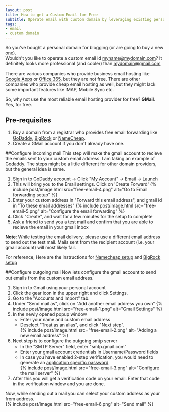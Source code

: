 ```yaml
---
layout: post
title: How to get a Custom Email for Free
subtitle: Operate email with custom domain by leveraging existing personal gmail account
tags:
- email
- custom domain
---
```

So you've bought a personal domain for blogging (or are going to buy a new one).  
Wouldn't you like to operate a custom email id myname@mydomain.com? It definitely looks more professional (and cooler) than mydomain@gmail.com

There are various companies who provide business email hosting like [Google Apps][] or [Office 365][], but they are not free. There are other companies who provide cheap email hosting as well, but they might lack some important features like IMAP, Mobile Sync etc.

So, why not use the most reliable email hosting provider for free? **GMail**. Yes, for free.

<!--more-->
## Pre-requisites
1. Buy a domain from a registrar who provides free email forwarding like [GoDaddy][], [BigRock][] or [NameCheap][].
2. Create a GMail account if you don't already have one.

##Configure incoming mail
This step will make the gmail account to recieve the emails sent to your custom email address.
I am taking an example of Godaddy. The steps might be a little different for other domain providers, but the general idea is same.

1. Sign in to GoDaddy account &rarr; Click "My Account" &rarr; Email &rarr; Launch
2. This will bring you to the Email settings. Click on 'Create Forward'
    {% include post/image.html src="free-email-4.png" alt="Go to Email forwarding setup" %}
3. Enter your custom address in "Forward this email address", and gmail id in "To these email addresses"
    {% include post/image.html src="free-email-5.png" alt="Configure the email forwarding" %}
4. Click "Create", and wait for a few minutes for the setup to complete
5. Ask a friend to send you a test mail and confirm that you are able to recieve the email in your gmail inbox

**Note**: While testing the email delivery, please use a different email address to send out the test mail. Mails sent from the recipient account (i.e. your gmail account) will most likely fail.

For reference, Here are the instructions for [Namecheap setup][nc-ins] and [BigRock setup][br-ins]

##Configure outgoing mail
Now lets configure the gmail account to send out emails from the custom email address.

1. Sign in to Gmail using your personal account
2. Click the gear icon in the upper right and click Settings.
3. Go to the "Accounts and Import" tab.
4. Under "Send mail as", click on "Add another email address you own"
    {% include post/image.html src="free-email-1.png" alt="Gmail Settings" %}
5. In the newly opened popup window
    - Enter your name and custom email address
    - Deselect "Treat as an alias", and click "Next step".  
    {% include post/image.html src="free-email-2.png" alt="Adding a new email address" %}
6. Next step is to configure the outgoing smtp server
    - In the "SMTP Server" field, enter "smtp.gmail.com"
    - Enter your gmail account credentials in Username/Password fields
    - In case you have enabled 2-step verification, you would need to generate an [application specific password][app-pwd]  
    {% include post/image.html src="free-email-3.png" alt="Configure the mail server" %}
7. After this you will get a verification code on your email. Enter that code in the verification window and you are done.

Now, while sending out a mail you can select your custom address as your from address.  
    {% include post/image.html src="free-email-6.png" alt="Send mail" %}

[godaddy]: http://www.godaddy.com
[bigrock]: http://www.bigrock.com
[namecheap]: http://www.namecheap.com
[google apps]: http://www.google.com/intx/en_in/enterprise/apps/business/
[office 365]: https://godaddy.com/business/office-365.aspx
[nc-ins]: http://www.namecheap.com/support/knowledgebase/article.aspx/308/76/how-can-i-setup-free-email-forwarding-for-my-domain
[br-ins]: http://manage.bigrock.in/kb/servlet/KBServlet/faq445.html
[app-pwd]: https://support.google.com/accounts/answer/185833?hl=en
